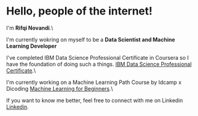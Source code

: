 # Hello, people of the internet! 

I'm **Rifqi Novandi**.\

I'm currently wokring on myself to be a **Data Scientist and Machine Learning Developer**

I've completed IBM Data Science Professional Certificate in Coursera so I have the foundation of doing such a things.
[IBM Data Science Professional Certificate](https://www.coursera.org/account/accomplishments/specialization/certificate/DLJ5WMHCZMAK).\

I'm currently working on a Machine Learning Path Course by Idcamp x Dicoding [Machine Learning for Beginners](https://www.dicoding.com/certificates/0LZ03DR6KZ65).\

If you want to know me better, feel free to connect with me on Linkedin [Linkedin](https://www.linkedin.com/in/rifqi-novandi/).

